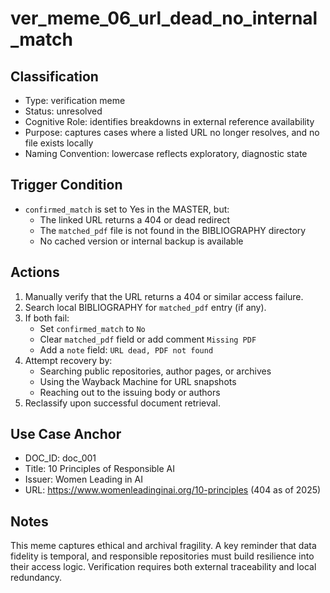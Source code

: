 # ver_meme_06_url_dead_no_internal_match

## Classification
- Type: verification meme
- Status: unresolved
- Cognitive Role: identifies breakdowns in external reference availability
- Purpose: captures cases where a listed URL no longer resolves, and no file exists locally
- Naming Convention: lowercase reflects exploratory, diagnostic state

## Trigger Condition
- `confirmed_match` is set to Yes in the MASTER, but:
  - The linked URL returns a 404 or dead redirect
  - The `matched_pdf` file is not found in the BIBLIOGRAPHY directory
  - No cached version or internal backup is available

## Actions
1. Manually verify that the URL returns a 404 or similar access failure.
2. Search local BIBLIOGRAPHY for `matched_pdf` entry (if any).
3. If both fail:
   - Set `confirmed_match` to `No`
   - Clear `matched_pdf` field or add comment `Missing PDF`
   - Add a `note` field: `URL dead, PDF not found`
4. Attempt recovery by:
   - Searching public repositories, author pages, or archives
   - Using the Wayback Machine for URL snapshots
   - Reaching out to the issuing body or authors
5. Reclassify upon successful document retrieval.

## Use Case Anchor
- DOC_ID: doc_001
- Title: 10 Principles of Responsible AI
- Issuer: Women Leading in AI
- URL: https://www.womenleadinginai.org/10-principles (404 as of 2025)

## Notes
This meme captures ethical and archival fragility. A key reminder that data fidelity is temporal, and responsible repositories must build resilience into their access logic. Verification requires both external traceability and local redundancy.